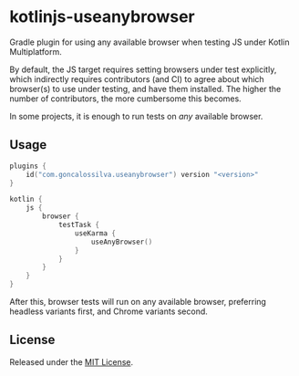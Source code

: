 # kotlinjs-useanybrowser

Gradle plugin for using any available browser when testing JS under Kotlin Multiplatform.

By default, the JS target requires setting browsers under test explicitly, which indirectly requires
contributors (and CI) to agree about which browser(s) to use under testing, and have them installed.
The higher the number of contributors, the more cumbersome this becomes.

In some projects, it is enough to run tests on _any_ available browser.

## Usage

```kotlin
plugins {
    id("com.goncalossilva.useanybrowser") version "<version>"
}

kotlin {
    js {
        browser {
            testTask {
                useKarma {
                    useAnyBrowser()
                }
            }
        }
    }
}
```

After this, browser tests will run on any available browser, preferring headless variants first,
and Chrome variants second.

## License

Released under the [MIT License](https://opensource.org/licenses/MIT).
